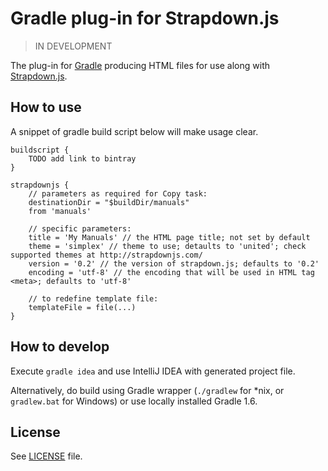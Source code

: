 # Gradle plug-in for Strapdown.js

> IN DEVELOPMENT

The plug-in for [Gradle](http://www.gradle.org/) producing HTML files for use along with [Strapdown.js](http://strapdownjs.com/).

## How to use

A snippet of gradle build script below will make usage clear.

    buildscript {
        TODO add link to bintray
    }

    strapdownjs {
        // parameters as required for Copy task:
        destinationDir = "$buildDir/manuals"
        from 'manuals'

        // specific parameters:
        title = 'My Manuals' // the HTML page title; not set by default
        theme = 'simplex' // theme to use; detaults to 'united'; check supported themes at http://strapdownjs.com/
        version = '0.2' // the version of strapdown.js; defaults to '0.2'
        encoding = 'utf-8' // the encoding that will be used in HTML tag <meta>; defaults to 'utf-8'

        // to redefine template file:
        templateFile = file(...)
    }


## How to develop
Execute `gradle idea` and use IntelliJ IDEA with generated project file.

Alternatively, do build using Gradle wrapper (`./gradlew` for *nix, or `gradlew.bat` for Windows) or use locally installed Gradle 1.6.

## License
See [LICENSE](LICENSE) file.
